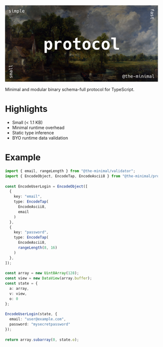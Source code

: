 ![Protocol image](https://github.com/the-minimal/protocol/blob/main/docs/the-minimal-protocol.jpg?raw=true)

Minimal and modular binary schema-full protocol for TypeScript.

# Highlights

- Small (< 1.1 KB)
- Minimal runtime overhead
- Static type inference
- BYO runtime data validation

# Example

```ts
import { email, rangeLength } from "@the-minimal/validator";
import { EncodeObject, EncodeTap, EncodeAscii8 } from "@the-minimal/protocol";

const EncodeUserLogin = EncodeObject([
  {
    key: "email",
    type: EncodeTap(
      EncodeAscii8,
      email
    )
  },
  {
    key: "password",
    type: EncodeTap(
      EncodeAscii8,
      rangeLength(8, 16)
    )
  },
]);

const array = new Uint8Array(128);
const view = new DataView(array.buffer);
const state = {
  a: array,
  v: view,
  o: 0
};

EncodeUserLogin(state, {
  email: "user@example.com",
  password: "mysecretpassword"
});

return array.subarray(0, state.o);
```
